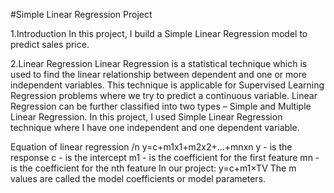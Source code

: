 #Simple Linear Regression Project

1.Introduction
In this project, I build a Simple Linear Regression model to predict sales price.

2.Linear Regression
Linear Regression is a statistical technique which is used to find the linear relationship between dependent and one or more independent variables. This technique is applicable for Supervised Learning Regression problems where we try to predict a continuous variable. Linear Regression can be further classified into two types – Simple and Multiple Linear Regression. In this project, I used Simple Linear Regression technique where I have one independent and one dependent variable.

Equation of linear regression /n
y=c+m1x1+m2x2+...+mnxn 
y - is the response
c - is the intercept
m1 - is the coefficient for the first feature
mn - is the coefficient for the nth feature
In our project:
y=c+m1×TV 
The  m  values are called the model coefficients or model parameters.
